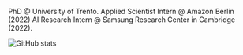 PhD @ University of Trento.
Applied Scientist Intern @ Amazon Berlin (2022)
AI Research Intern @ Samsung Research Center in Cambridge (2022).

![GitHub stats](https://github-readme-stats.vercel.app/api?username=vturrisi&show_icons=true&theme=transparent)
